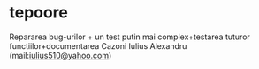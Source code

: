 # tepoore
Repararea bug-urilor + un test putin mai complex+testarea tuturor functiilor+documentarea
Cazoni Iulius Alexandru (mail:iulius510@yahoo.com)
